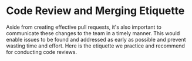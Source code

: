 # Code Review and Merging Etiquette

Aside from creating effective pull requests, it's also important to communicate these changes to the team in a timely manner. This would enable issues to be found and addressed as early as possible and prevent wasting time and effort. Here is the etiquette we practice and recommend for conducting code reviews.
